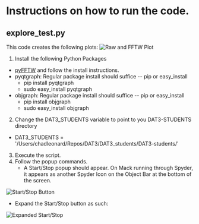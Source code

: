 # Instructions on how to run the code.


## explore_test.py
This code creates the following plots:
![Raw and FFTW Plot](https://github.com/cleonard1261/DAT3-students/blob/master/chad/project/RawAndFFTWPlot.png "Raw and FFTW Plot") 

1. Install the following Python Packages
  * [pyFFTW](https://github.com/hgomersall/pyFFTW) and follow the install instructions.
  * pyqtgraph: Regular package install should suffice -- pip or easy_install 
    * pip install pyqtgraph
    * sudo easy_install pyqtgraph
  * objgraph: Regular package install should suffice -- pip or easy_install 
    * pip install objgraph
    * sudo easy_install objgraph
  
2. Change the DAT3_STUDENTS variable to point to you DAT3-STUDENTS directory
  * DAT3_STUDENTS = '/Users/chadleonard/Repos/DAT3/DAT3_students/DAT3-students/'

3. Execute the script.
4. Follow the popup commands.
   * A Start/Stop popup should appear. On Mack running through Spyder, it appears as another Spyder Icon on the Object Bar at the bottom of the screen. 

![Start/Stop Button](https://github.com/cleonard1261/DAT3-students/blob/master/chad/project/StartStopScreenShot.png "Start/Stop") 
   * Expand the Start/Stop button as such:
 
 ![Expanded Start/Stop](https://github.com/cleonard1261/DAT3-students/blob/master/chad/project/expanded_start_stop.png "Big Start/Stop") 